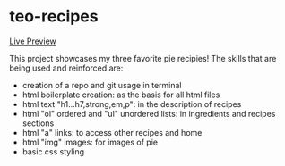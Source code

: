 # teo-recipes
<p><a href= "https://teodominguezcs.github.io/odin-recipes/">Live Preview </a></p>
This project showcases my three favorite pie recipies!
The skills that are being used and reinforced are:
<ul>
    <li>creation of a repo and git usage in terminal</li>
    <li>html boilerplate creation: as the basis for all html files</li>
    <li>html text "h1...h7,strong,em,p": in the description of recipes</li>
    <li>html "ol" ordered and "ul" unordered lists: in ingredients and recipes sections</li>
    <li>html "a" links: to access other recipes and home</li>
    <li>html "img" images: for images of pie</li>
    <li>basic css styling </li>
</ul>
